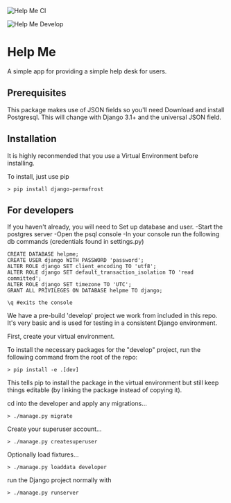 ![Help Me CI](https://github.com/renderbox/django-permafrost/workflows/Help%20Me%20Develop%20CI/badge.svg?branch=master)

![Help Me Develop](https://github.com/renderbox/django-permafrost/workflows/Help%20Me%20Develop%20Develop/badge.svg?branch=develop)

# Help Me

A simple app for providing a simple help desk for users.

## Prerequisites

This package makes use of JSON fields so you'll need Download and install Postgresql.  This will change with Django 3.1+ and the universal JSON field.

## Installation

It is highly reconmended that you use a Virtual Environment before installing.

To install, just use pip

```shell
> pip install django-permafrost
```



## For developers

If you haven't already, you will need to 
Set up database and user.
-Start the postgres server
-Open the psql console
-In your console run the following db commands (credentials found in settings.py)

```shell
CREATE DATABASE helpme;
CREATE USER django WITH PASSWORD 'password';
ALTER ROLE django SET client_encoding TO 'utf8';
ALTER ROLE django SET default_transaction_isolation TO 'read committed';
ALTER ROLE django SET timezone TO 'UTC';
GRANT ALL PRIVILEGES ON DATABASE helpme TO django;

\q #exits the console
```

We have a pre-build 'develop' project we work from included in this repo.  It's very basic and is used for testing in a consistent Django environment.

First, create your virtual environment.

To install the necessary packages for the "develop" project, run the following command from the root of the repo:

```shell
> pip install -e .[dev]
```

This tells pip to install the package in the virtual environment but still keep things editable (by linking the package instead of copying it).


cd into the developer and apply any migrations...

```shell
> ./manage.py migrate
```


Create your superuser account...

```shell
> ./manage.py createsuperuser
```


Optionally load fixtures...

```shell
> ./manage.py loaddata developer
```


run the Django project normally with 

```shell
> ./manage.py runserver
```
